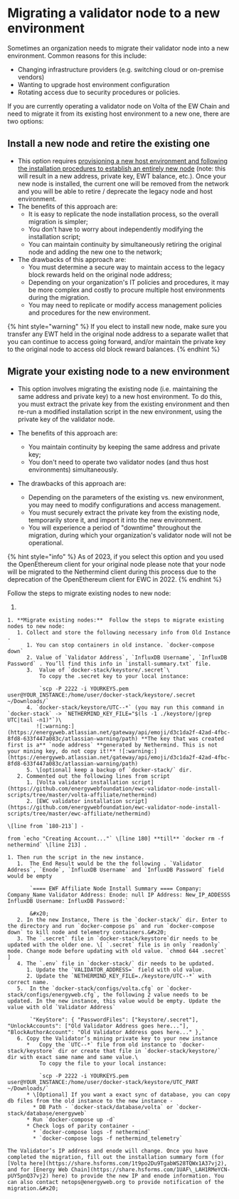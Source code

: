 # Migrating a validator node to a new environment

Sometimes an organization needs to migrate their validator node into a new environment. Common reasons for this include:

* Changing infrastructure providers (e.g. switching cloud or on-premise vendors)
* Wanting to upgrade host environment configuration
* Rotating access due to security procedures or policies.&#x20;

If you are currently operating a validator node on Volta of the EW Chain and need to migrate it from its existing host environment to a new one, there are two options:

## **Install a new node and retire the existing one**&#x20;

* This option requires [provisioning a new host environment and following the installation procedures to establish an entirely new node](../installing-a-validator-node/) (note: this will result in a new address, private key, EWT balance, etc.). Once your new node is installed, the current one will be removed from the network and you will be able to retire / deprecate the legacy node and host environment.&#x20;
* The benefits of this approach are:
  * It is easy to replicate the node installation process, so the overall migration is simpler;&#x20;
  * You don't have to worry about independently modifying the installation script;&#x20;
  * You can maintain continuity by simultaneously retiring the original node and adding the new one to the network;&#x20;
* The drawbacks of this approach are:
  * You must determine a secure way to maintain access to the legacy block rewards held on the original node address;&#x20;
  * Depending on your organization's IT policies and procedures, it may be more complex and costly to procure multiple host environments during the migration.&#x20;
  * You may need to replicate or modify  access management policies and procedures for the new environment.&#x20;

{% hint style="warning" %}
If you elect to install new node, make sure you transfer any EWT held in the original node address to a separate wallet that you can continue to access going forward, and/or maintain the private key to the original node to access old block reward balances.&#x20;
{% endhint %}



## **Migrate your existing node to a new environment** &#x20;



* This option involves migrating the existing node (i.e. maintaining the same address and private key) to a new host environment. To do this, you must extract the private key from the existing environment and then re-run a modified installation script in the new environment, using the private key of the validator node.&#x20;
* The benefits of this approach are:
  * You maintain continuity by keeping the same address and private key;&#x20;
  * You don't need to operate two validator nodes (and thus host environments) simultaneously.&#x20;
*   The drawbacks of this approach are:

    * Depending on the parameters of the existing vs. new environment, you may need to modify configurations and access management.&#x20;
    * You must securely extract the private key from the existing node, temporarily store it, and import it into the new environment.&#x20;
    * You will experience a period of "downtime" throughout the migration, during which your organization's validator node will not be operational.&#x20;





{% hint style="info" %}
As of 2023, if you select this option and you used the OpenEthereum client for your original node please note that your node will be migrated to the Nethermind client during this process due to the deprecation of the OpenEthereum client for EWC in 2022.&#x20;
{% endhint %}

Follow the steps to migrate existing nodes to new node:

1.

    1. **Migrate existing nodes:**  Follow the steps to migrate existing nodes to new node:
       1. Collect and store the following necessary info from Old Instance -
          1. You can stop containers in old instance. `docker-compose down`
          2. Value of `Validator Address`, `InfluxDB Username`, `InfluxDB Password` . You’ll find this info in `install-summary.txt` file.
          3.  Value of `docker-stack/keystore/.secret`\
              To copy the .secret key to your local instance:

              `scp -P 2222 -i YOURKEYS.pem user@YOUR_INSTANCE:/home/user/docker-stack/keystore/.secret ~/Downloads/`
          4. `docker-stack/keystore/UTC--*` (you may run this command in `docker-stack` -> `NETHERMIND_KEY_FILE="$(ls -1 ./keystore/|grep UTC|tail -n1)"`)\
             ![:warning:](https://energyweb.atlassian.net/gateway/api/emoji/d3c1da2f-42ad-4fbc-8fd8-633f447a083c/atlassian-warning/path) **The key that was created first is a** `node address` **generated by Nethermind. This is not your mining key, do not copy it!** ![:warning:](https://energyweb.atlassian.net/gateway/api/emoji/d3c1da2f-42ad-4fbc-8fd8-633f447a083c/atlassian-warning/path)
          5. \[optional] keep a backup of `docker-stack/` dir.
       2. Commented out the following lines from script
          1. [Volta validator installation script](https://github.com/energywebfoundation/ewc-validator-node-install-scripts/tree/master/volta-affiliate/nethermind)
          2. [EWC validator installation script](https://github.com/energywebfoundation/ewc-validator-node-install-scripts/tree/master/ewc-affiliate/nethermind)

    \[line from `180-213`] -

    from `echo "Creating Account..."` \[line 180] **till** `docker rm -f nethermind` \[line 213] .

    1. Then run the script in the new instance.
       1.  The End Result would be the the following . `Validator Address`, `Enode`, `InfluxDB Username` and `InfluxDB Password` field would be empty

           `==== EWF Affiliate Node Install Summary ==== Company: Company_Name Validator Address: Enode: null IP Address: New_IP_ADDESSS InfluxDB Username: InfluxDB Password:`

           &#x20;
       2. In the new Instance, There is the `docker-stack/` dir. Enter to the directory and run `docker-compose ps` and run `docker-compose down` to kill node and telemetry containers.&#x20;
       3. The `.secret` file in `docker-stack/keystore`dir needs to be updated with the older one. \[ `.secret` file is in only `readonly` mode. Change mode before updating with old value. `chmod 644 .secret` ]
       4. The `.env` file in `docker-stack/` dir needs to be updated.
          1. Update the `VALIDATOR_ADDRESS=` field with old value.
          2. Update the `NETHERMIND_KEY_FILE=./keystore/UTC--*` with correct name.
       5.  In the `docker-stack/configs/volta.cfg` or `docker-stack/configs/energyweb.cfg`, the following 2 value needs to be updated. In the new instance, this value would be empty. Update the value with old `Validator Address`

           `"KeyStore": { "PasswordFiles": ["keystore/.secret"], "UnlockAccounts": ["Old Validator Address goes here..."], "BlockAuthorAccount": "Old Validator Address goes here..." },`
       6. Copy the Validator’s mining private key to your new instance
          *   Copy the `UTC--*` file from old instance to `docker-stack/keystore` dir or create that file in `docker-stack/keystore/` dir with exact same name and same value.\
              To copy the file to your local instance:

              `scp -P 2222 -i YOURKEYS.pem user@YOUR_INSTANCE:/home/user/docker-stack/keystore/UTC_PART ~/Downloads/`
          * \[Optional] If you want a exact sync of database, you can copy db files from the old instance to the new instance -
            * DB Path - `docker-stack/database/volta` or `docker-stack/database/energyweb`
          * Run `docker-compose up -d`
          * Check logs of parity container -
            * `docker-compose logs -f nethermind`
            * `docker-compose logs -f nethermind_telemetry`

    The Validator’s IP address and enode will change. Once you have completed the migration, fill out the installation summary form (for [Volta here](https://share.hsforms.com/1t9po2Du9TgabWS28TQWx1A37vj2), and for [Energy Web Chain](https://share.hsforms.com/1UAF\_LAH1RMeYCN-pUY5pnQ37vj2) here) to provide the new IP and enode information. You can also contact netops@energyweb.org to provide notification of the migration.&#x20;
